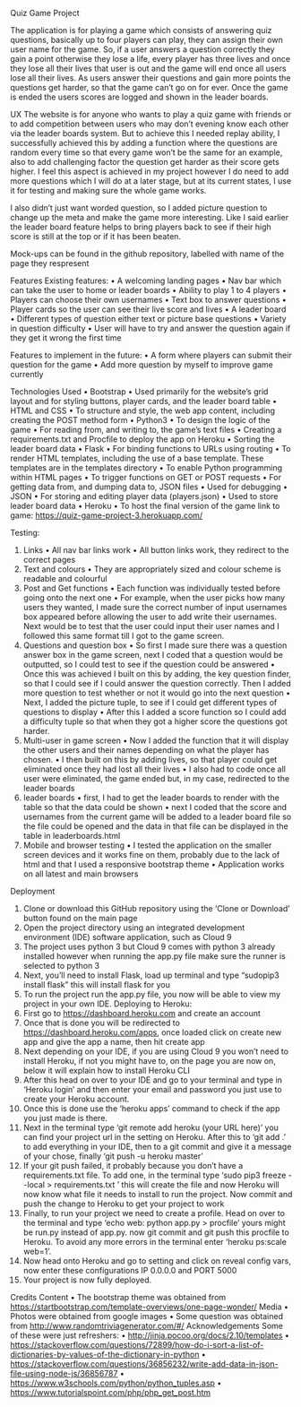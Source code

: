 Quiz Game Project

The application is for playing a game which consists of answering quiz questions, basically up to four players can play, they can assign their own user name for the game. So, if a user answers a question correctly they gain a point otherwise they lose a life, every player has three lives and once they lose all their lives that user is out and the game will end once all users lose all their lives. As users answer their questions and gain more points the questions get harder, so that the game can’t go on for ever. Once the game is ended the users scores are logged and shown in the leader boards.

UX
The website is for anyone who wants to play a quiz game with friends or to add competition between users who may don’t evening know each other via the leader boards system. But to achieve this I needed replay ability, I successfully achieved this by adding a function where the questions are random every time so that every game won’t be the same for an example, also to add challenging factor the question get harder as their score gets higher. I feel this aspect is achieved in my project however I do need to add more questions which I will do at a later stage, but at its current states, I use it for testing and making sure the whole game works.

I also didn’t just want worded question, so I added picture question to change up the meta and make the game more interesting. Like I said earlier the leader board feature helps to bring players back to see if their high score is still at the top or if it has been beaten. 



Mock-ups
can be found in the github repository, labelled with name of the page they respresent
 



Features
Existing features:
•	A welcoming landing pages
•	Nav bar which can take the user to home or leader boards
•	Ability to play 1 to 4 players
•	Players can choose their own usernames 
•	Text box to answer questions
•	Player cards so the user can see their live score and lives
•	A leader board
•	Different types of question either text or picture base questions
•	Variety in question difficulty
•	User will have to try and answer the question again if they get it wrong the first time
 
Features to implement in the future:
•	A form where players can submit their question for the game
•	Add more question by myself to improve game currently

Technologies Used
•	Bootstrap
•	Used primarily for the website’s grid layout and for styling buttons, player cards, and the leader board table
•	HTML and CSS
•	To structure and style, the web app content, including creating the POST method form
•	Python3
•	To design the logic of the game
•	For reading from, and writing to, the game’s text files
•	Creating a requirements.txt and Procfile to deploy the app on Heroku
•	Sorting the leader board data
•	Flask
•	For binding functions to URLs using routing
•	To render HTML templates, including the use of a base template. These templates are in the templates directory
•	To enable Python programming within HTML pages
•	To trigger functions on GET or POST requests
•	For getting data from, and dumping data to, JSON files
•	Used for debugging
•	JSON
•	For storing and editing player data (players.json) 
•	Used to store leader board data
•	Heroku
•	To host the final version of the game
link to game:
https://quiz-game-project-3.herokuapp.com/

Testing:
1.	Links
•	All nav bar links work 
•	All button links work, they redirect to the correct pages
2.	Text and colours
•	They are appropriately sized and colour scheme is readable and colourful
3.	Post and Get functions
•	Each function was individually tested before going onto the next one
•	For example, when the user picks how many users they wanted, I made sure the correct number of input usernames box appeared before allowing the user to add write their usernames. Next would be to test that the user could input their user names and I followed this same format till I got to the game screen.
4.	Questions and question box
•	So first I made sure there was a question answer box in the game screen, next I coded that a question would be outputted, so I could test to see if the question could be answered
•	Once this was achieved I built on this by adding, the key question finder, so that I could see if I could answer the question correctly. Then I added more question to test whether or not it would go into the next question
•	Next, I added the picture tuple, to see if I could get different types of questions to display
•	After this I added a score function so I could add a difficulty tuple so that when they got a higher score the questions got harder.
5.	Multi-user in game screen
•	Now I added the function that it will display the other users and their names depending on what the player has chosen. 
•	I then built on this by adding lives, so that player could get eliminated once they had lost all their lives
•	I also had to code once all user were eliminated, the game ended but, in my case, redirected to the leader boards
6.	leader boards
•	first, I had to get the leader boards to render with the table so that the data could be shown
•	next I coded that the score and usernames from the current game will be added to a leader board file so the file could be opened and the data in that file can be displayed in the table in leaderboards.html
7.	Mobile and browser testing
•	I tested the application on the smaller screen devices and it works fine on them, probably due to the lack of html and that I used a responsive bootstrap theme
•	Application works on all latest and main browsers 




Deployment
1.	Clone or download this GitHub repository using the ‘Clone or Download’ button found on the main page
2.	Open the project directory using an integrated development environment (IDE) software application, such as Cloud 9
3.	The project uses python 3 but Cloud 9 comes with python 3 already installed however when running the app.py file make sure the runner is selected to python 3
4.	Next, you’ll need to install Flask, load up terminal and type “sudopip3 install flask” this will install flask for you
5.	 To run the project run the app.py file, you now will be able to view my project in your own IDE.
Deploying to Heroku:
1.	First go to https://dashboard.heroku.com and create an account
2.	Once that is done you will be redirected to https://dashboard.heroku.com/apps, once loaded click on create new app and give the app a name, then hit create app
3.	Next depending on your IDE, if you are using Cloud 9 you won’t need to install Heroku, if not you might have to, on the page you are now on, below it will explain how to install Heroku CLI 
4.	After this head on over to your IDE and go to your terminal and type in ‘Heroku login’ and then enter your email and password you just use to create your Heroku account. 
5.	Once this is done use the ‘heroku apps’ command to check if the app you just made is there.
6.	Next in the terminal type ‘git remote add heroku (your URL here)’ you can find your project url in the setting on Heroku. After this to ‘git add .’ to add everything in your IDE, then to a git commit and give it a message of your chose, finally ‘git push -u heroku master’
7.	If your git push failed, it probably because you don’t have a requirements.txt file. To add one, in the terminal type ‘sudo pip3 freeze --local > requirements.txt ’ this will create the file and now Heroku will now know what file it needs to install to run the project. Now commit and push the change to Heroku to get your project to work
8.	Finally, to run your project we need to create a profile. Head on over to the terminal and type ‘echo web: python app.py > procfile’ yours might be run.py instead of app.py. now git commit and git push this procfile to Heroku.  To avoid any more errors in the terminal enter ‘heroku ps:scale web=1’.
9.	Now head onto Heroku and go to setting and click on reveal config vars, now enter these configurations IP 0.0.0.0 and PORT 5000
10.	Your project is now fully deployed.
 


Credits
Content
•	The bootstrap theme was obtained from https://startbootstrap.com/template-overviews/one-page-wonder/
Media
•	Photos were obtained from google images
•	Some question was obtained from http://www.randomtriviagenerator.com/#/
Acknowledgements
Some of these were just refreshers: 
•	http://jinja.pocoo.org/docs/2.10/templates
•	https://stackoverflow.com/questions/72899/how-do-i-sort-a-list-of-dictionaries-by-values-of-the-dictionary-in-python
•	https://stackoverflow.com/questions/36856232/write-add-data-in-json-file-using-node-js/36856787
•	https://www.w3schools.com/python/python_tuples.asp
•	https://www.tutorialspoint.com/php/php_get_post.htm
